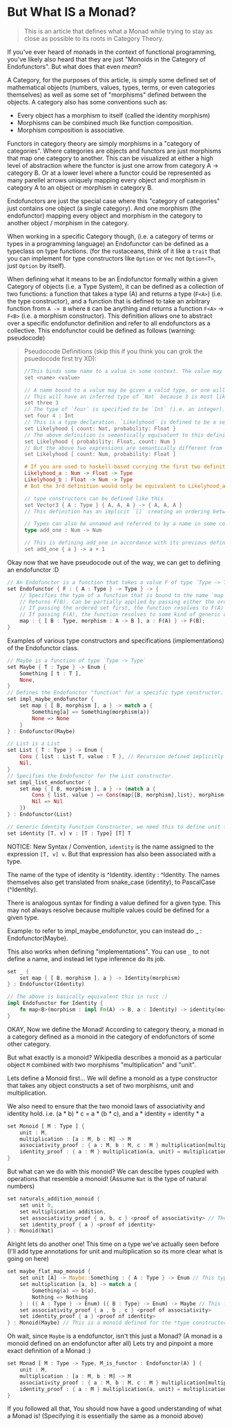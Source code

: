 # But What **IS** a Monad?

> This is an article that defines what a Monad while trying to stay as close as possible to its roots in Category Theory.

If you've ever heard of monads in the context of functional programming, you've likely also heard that they are just "Monoids in the Category of Endofunctors". But what does that even *mean*?

A Category, for the purposes of this article, is simply some defined set of mathematical objects (numbers, values, types, terms, or even categories themselves) as well as some set of "morphisms" defined between the objects. A category also has some conventions such as:
 - Every object has a morphism to itself (called the identity morphism)
 - Morphisms can be combined much like function composition.
 - Morphism composition is associative.

Functors in category theory are simply morphisms in a "category of categories". Where categories are objects and functors are just morphisms that map one category to another. This can be visualized at either a high level of abstraction where the functor is just one arrow from category A -> category B. Or at a lower level where a functor could be represented as many parellel arrows uniquely mapping every object and morphism in category A to an object or morphism in category B.

Endofunctors are just the special case where this "category of categories" just contains one object (a single category). And one morphism (the endofunctor) mapping every object and morphism in the category to another object / morphism in the category.

When working in a specific Category though, (i.e. a category of terms or types in a programming language) an Endofunctor can be defined as a typeclass on type functions. (for the rustaceans, think of it like a `trait` that you can implement for type constructors like `Option` or `Vec` not `Option<T>`, just `Option` by itself).

When defining what it means to be an Endofunctor formally within a given Category of objects (i.e. a Type System), it can be defined as a collection of two functions: a function that takes a type (A) and returns a type (`F<A>`) (i.e. the type constructor), and a function that is defined to take an arbitrary function from `A -> B` where `B` can be anything and returns a function `F<A>` -> `F<B>` (i.e. a morphism constructor). This definition allows one to abstract over a specific endofunctor definition and refer to all endofunctors as a collective. This endofunctor could be defined as follows (warning: pseudocode)

> Pseudocode Definitions (skip this if you think you can grok the psuedocode first try XD):
> ```rust
> //This binds some name to a value in some context. The value may be a type (like Vec(A)) or a value (like `3`)
> set <name> <value>
> ```
> ```rust
> // A name bound to a value may be given a valid type, or one will be inferred.
> // This will have an inferred type of `Nat` because 3 is most likely to be a natural number
> set three 3
> // The type of `four` is specified to be `Int` (i.e. an integer). This is valid because while 4 : Nat, Nat is a subset of Int.
> set four 4 : Int
> // This is a type declaration. `Likelyhood` is defined to be a set of two numbers of type `Nat` and `Float`. Optionally, two names have been assigned to these numbers: `count` and `probability`. Curly braces represents un-ordered sets of objects.
> set Likelyhood { count: Nat, probability: Float }
> // The above definition is semantically equivalent to this definition:
> set Likelyhood { probability: Float, count: Num }
> // But the above two expressions are semantically different from this: (Brackets represent an ordered set, i.e. a list)
> set Likelyhood [ count: Num, probability: Float ]
> 
> ```
> ```haskell
> # If you are used to haskell-based currying the first two definitions of `Complex` would be independently equivalent to the following two functions.
> Likelyhood_a : Num -> Float -> Type
> Likelyhood_b : Float -> Num -> Type
> # But the 3rd definition would only be equivalent to Likelyhood_a
> ```
> ```rust
> // type constructors can be defined like this
> set Vector3 { A : Type } { A, A, A } -> { A, A, A }
> // This definition has an implicit `[]` creating an ordering between `{A : Type} and `{A, A, A}`, in this case the ordering is required because {A, A, A} is dependent on {A : Type} being specified.
> 
> // Types can also be unnamed and referred to by a name in some context (i.e. like how functions in rust traits don't name the type of the function, just the name of the function implementation)
> type add_one : Num -> Num
> 
> // This is defining add_one in accordance with its previous defined type. It would be an error to define add_one twice with different implementations in the same context.
> set add_one { a } -> a + 1 
> ```

Okay now that we have pseudocode out of the way, we can get to defining an endofunctor :D

```rust
// An Endofunctor is a function that takes a value F of type `Type -> Type` (i.e. a type constructor) and returns a set containing one type and a bound value-name (i.e. map).
set Endofunctor { F : { A : Type } -> Type } -> {
	// Specifies the type of a function that is bound to the name `map`. Is a function that takes 1. an ordered set of arbitrary type B and morphism from A -> B and 2. some value of type F(A).
	// Returns F(B). Can be partially applied by passing either the ordered set or F(A) first. 
	// If passing the ordered set first, the function resolves to F(A) -> F(B).
	// If passing F(A), the function resolves to some kind of generic constant parameterized by a type and a function. [B : Type, m : A -> B] -> F(B).
	map : { [ B : Type, morphism : A -> B ], a : F(A) } -> F(B);
}
```

Examples of various type constructors and specifications (implementations) of the Endofunctor class.

```rust
// Maybe is a function of type `Type -> Type`
set Maybe { T : Type } -> Enum {
	Something [ t : T ],
	None,
}
// Defines the Endofunctor "function" for a specific type constructor.
set impl_maybe_endofunctor {
	set map { [ B, morphism ], a } -> match a {
		Something[a] => Something(morphism(a))
		None => None
	}
} : Endofunctor(Maybe)
```

```rust
// List is a List
set List { T : Type } -> Enum {
	Cons { list : List T, value : T }, // Recursion defined implicitly
	Nil,
}
// Specifies the Endofunctor for the List constructor.
set impl_list_endofunctor {
	set map { [ B, morphism ], a } -> (match a {
		Cons { list, value } => Cons(map{[B, morphism],list}, morphism(value)) // Recursion defined implicitly
		Nil => Nil
	})
} : Endofunctor(List)
```

```rust
// Generic Identity Function Constructor, we need this to define unit for the Monad.
set identity [T, v] v : [T : Type] [T] T
```

NOTICE: New Syntax / Convention, `identity` is the name assigned to the expression `[T, v] v`. But that expression has also been associated with a type.

The name of the type of identity is ^Identity. identity : ^Identity. The names themselves also get translated from snake_case (identity), to PascalCase (^Identity).

There is analogous syntax for finding a value defined for a given type. This may not always resolve because multiple values could be defined for a given type. 

Example: to refer to impl_maybe_endofunctor, you can instead do _ : Endofunctor(Maybe).

This also works when defining "implementations". You can use `_` to not define a name, and instead let type inference do its job.

```rust
set _ {
	set map { [ B, morphism ], a } -> Identity(morphism)
} : Endofunctor(Identity)

// The above is basically equivalent this in rust :)
impl Endofunctor for Identity {
	fn map<B>(morphism : impl Fn(A) -> B, a : Identity) -> identity(morphism(a))
}
```

OKAY, Now we define the Monad! According to category theory, a monad in a category defined as a monoid in the category of endofunctors of some other category.

But what exactly is a monoid? Wikipedia describes a monoid as a particular object `M` combined with two morphisms "multiplication" and "unit".

Lets define a Monoid first... We will define a monoid as a type constructor that takes any object constructs a set of two morphisms, unit and multiplication.

We also need to ensure that the two monoid laws of associativity and identity hold. i.e. (a * b) * c = a * (b * c), and a * identity = identity * a
```rust
set Monoid [ M : Type ] {
	unit : M,
	multiplication : [a : M, b : M] -> M
	associativity_proof : { a : M, b : M, c : M } multiplication[multiplication[a, b], c] = multiplication[a, multiplication[b, c]]
	identity_proof : { a : M } multiplication(a, unit) = multiplication(unit, a)
}
```

But what can we do with this monoid?
We can descibe types coupled with operations that resemble a monoid! (Assume `Nat` is the type of natural numbers)

```rust
set naturals_addition_monoid {
	set unit 0,
	set multiplication addition,
	set associativity_proof { a, b, c } <proof of associativity> // These are left out because writing proofs in type theory is complicated
	set identity_proof { a } <proof of identity>
} : Monoid(Nat)
```

Alright lets do another one! This time on a type we've actually seen before (I'll add type annotations for unit and multiplication so its more clear what is going on here)
```rust
set maybe_flat_map_monoid {
	set unit [A] -> Maybe::Something : { A : Type } -> Enum // This type is equivalent to `Maybe`
	set multiplication [a, b] -> match a {
		Something(a) => b(a),
		Nothing => Nothing
	} : ({ A : Type } -> Enum) ({ B : Type} -> Enum) -> Maybe // This is equivalent to `[Maybe Maybe] -> Maybe`
	set associativity_proof { a , b , c } <proof of associativity>
	set identity_proof { a } <proof of identity>
} : Monoid(Maybe) // This is a monoid defined for the *type constructor itself* `Maybe`, *not* impl<A> Monoid for Maybe<A>, impl Monoid for Maybe.
```

Oh wait, since `Maybe` is a endofunctor, isn't this just a Monad? (A monad is a monoid defined on an endofunctor after all) Lets try and pinpoint a more exact definition of a Monad :)

```rust
set Monad [ M : Type -> Type, M_is_functor : Endofunctor(A) ] {
	unit : M,
	multiplication : [a : M, b : M] -> M
	associativity_proof : { a : M, b : M, c : M } multiplication[multiplication[a, b], c] = multiplication[a, multiplication[b, c]]
	identity_proof : { a : M } multiplication(a, unit) = multiplication(unit, a)
}
```

If you followed all that, You should now have a good understanding of what a Monad is!
(Specifying it is essentially the same as a monoid above)